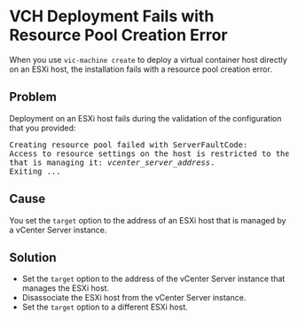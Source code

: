 # VCH Deployment Fails with Resource Pool Creation Error #
When you use `vic-machine create` to deploy a virtual container host directly on an ESXi host, the installation fails with a resource pool creation error.

## Problem ##
Deployment on an ESXi host fails during the validation of the configuration that you provided: 

<pre>
Creating resource pool failed with ServerFaultCode: 
Access to resource settings on the host is restricted to the server 
that is managing it: <i>vcenter_server_address</i>. 
Exiting ...
</pre>

## Cause ##
You set the `target` option to the address of an ESXi host that is managed by a vCenter Server instance.

## Solution ##
- Set the `target` option to the address of the vCenter Server instance that manages the ESXi host. 
- Disassociate the ESXi host from the vCenter Server instance. 
- Set the `target` option to a different ESXi host.